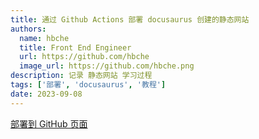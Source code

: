```yaml
---
title: 通过 Github Actions 部署 docusaurus 创建的静态网站
authors:
  name: hbche
  title: Front End Engineer
  url: https://github.com/hbche
  image_url: https://github.com/hbche.png
description: 记录 静态网站 学习过程
tags: ['部署', 'docusaurus', '教程']
date: 2023-09-08
---
```


[部署到 GitHub 页面](https://docusaurus.nodejs.cn/docs/deployment#deploying-to-github-pages)

